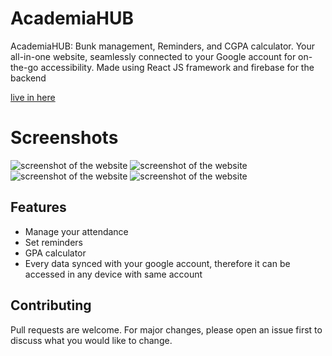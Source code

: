 # AcademiaHUB

AcademiaHUB: Bunk management, Reminders, and CGPA calculator. Your all-in-one website, seamlessly connected to your Google account for on-the-go accessibility. Made using React JS framework and firebase for the backend

[live in here](https://academiahub.netlify.app/)

# Screenshots

![screenshot of the website](https://i.imgur.com/9isJcCo.png)
![screenshot of the website](https://i.imgur.com/7QV298X.png)
![screenshot of the website](https://i.imgur.com/PaOA6jU.png)
![screenshot of the website](https://i.imgur.com/LkW7y46.png)

## Features
- Manage your attendance
- Set reminders
- GPA calculator
- Every data synced with your google account, therefore it can be accessed in any device with same account

## Contributing

Pull requests are welcome. For major changes, please open an issue first
to discuss what you would like to change.
